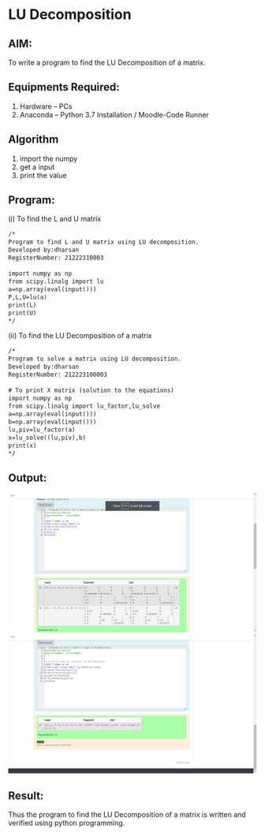 # LU Decomposition 

## AIM:
To write a program to find the LU Decomposition of a matrix.

## Equipments Required:
1. Hardware – PCs
2. Anaconda – Python 3.7 Installation / Moodle-Code Runner

## Algorithm
1. import the numpy
2. get a input
3. print the value


## Program:
(i) To find the L and U matrix
```
/*
Program to find L and U matrix using LU decomposition.
Developed by:dharsan 
RegisterNumber: 21222310003

import numpy as np
from scipy.linalg import lu
a=np.array(eval(input()))
P,L,U=lu(a)
print(L)
print(U) 
*/
```
(ii) To find the LU Decomposition of a matrix
```
/*
Program to solve a matrix using LU decomposition.
Developed by:dharsan 
RegisterNumber: 212223100003

# To print X matrix (solution to the equations)
import numpy as np
from scipy.linalg import lu_factor,lu_solve
a=np.array(eval(input()))
b=np.array(eval(input()))
lu,piv=lu_factor(a)
x=lu_solve((lu,piv),b)
print(x)
*/
```

## Output:
![Alt text](<Screenshot (82).png>)
![Alt text](<Screenshot (83).png>)

## Result:
Thus the program to find the LU Decomposition of a matrix is written and verified using python programming.

